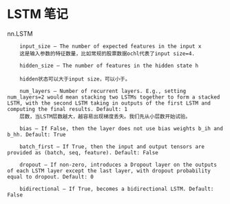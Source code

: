 # LSTM 笔记

nn.LSTM



        input_size – The number of expected features in the input x
        这是输入参数的特征数量，比如常规的股票数据ochl代表了input size=4.

        hidden_size – The number of features in the hidden state h

        hidden状态可以大于input size，可以小于。

        num_layers – Number of recurrent layers. E.g., setting num_layers=2 would mean stacking two LSTMs together to form a stacked LSTM, with the second LSTM taking in outputs of the first LSTM and computing the final results. Default: 1
        层数，当LSTM层数越大，越容易出现梯度丢失。我们先从小层数开始试验。

        bias – If False, then the layer does not use bias weights b_ih and b_hh. Default: True

        batch_first – If True, then the input and output tensors are provided as (batch, seq, feature). Default: False

        dropout – If non-zero, introduces a Dropout layer on the outputs of each LSTM layer except the last layer, with dropout probability equal to dropout. Default: 0

        bidirectional – If True, becomes a bidirectional LSTM. Default: False

